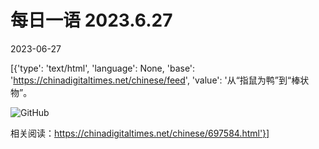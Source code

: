 # 每日一语 2023.6.27

2023-06-27

[{'type': 'text/html', 'language': None, 'base': 'https://chinadigitaltimes.net/chinese/feed', 'value': '从“指鼠为鸭”到“棒状物”。



![GitHub](https://chinadigitaltimes.net/chinese/files/2023/06/2023.6.27-1.png)

相关阅读：https://chinadigitaltimes.net/chinese/697584.html'}]